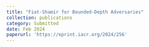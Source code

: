 ```yaml
---
title: "Fiat-Shamir for Bounded-Depth Adversaries"
collection: publications
category: Submitted
date: Feb 2024
paperurl: 'https://eprint.iacr.org/2024/256'
---
```

